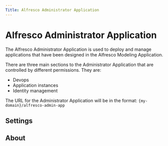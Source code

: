 ```yaml
---
Title: Alfresco Administrator Application
---
```


# Alfresco Administrator Application

The Alfresco Administrator Application is used to deploy and manage applications that have been designed in the Alfresco Modeling Application.

There are three main sections to the Administrator Application that are controlled by different permissions. They are: 

* Devops
* Application instances
* Identity management

The URL for the Administrator Application will be in the format: `{my-domain}/alfresco-admin-app`

## Settings

## About